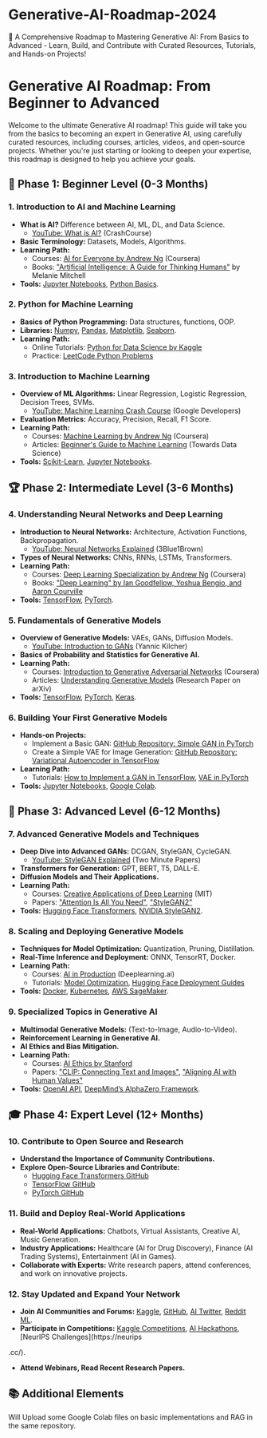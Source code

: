 # Generative-AI-Roadmap-2024

🚀 A Comprehensive Roadmap to Mastering Generative AI: From Basics to Advanced - Learn, Build, and Contribute with Curated Resources, Tutorials, and Hands-on Projects!

# Generative AI Roadmap: From Beginner to Advanced

Welcome to the ultimate Generative AI roadmap! This guide will take you from the basics to becoming an expert in Generative AI, using carefully curated resources, including courses, articles, videos, and open-source projects. Whether you're just starting or looking to deepen your expertise, this roadmap is designed to help you achieve your goals.

## 🌟 **Phase 1: Beginner Level (0-3 Months)**

### 1. Introduction to AI and Machine Learning
- **What is AI?** Difference between AI, ML, DL, and Data Science.
  - [YouTube: What is AI?](https://www.youtube.com/watch?v=2ePf9rue1Ao) (CrashCourse)
- **Basic Terminology:** Datasets, Models, Algorithms.
- **Learning Path:**
  - Courses: [AI for Everyone by Andrew Ng](https://www.coursera.org/learn/ai-for-everyone) (Coursera)
  - Books: ["Artificial Intelligence: A Guide for Thinking Humans"](https://www.amazon.com/Artificial-Intelligence-Guide-Thinking-Humans/dp/0374257833) by Melanie Mitchell
- **Tools:** [Jupyter Notebooks](https://jupyter.org/), [Python Basics](https://www.learnpython.org/).

### 2. Python for Machine Learning
- **Basics of Python Programming:** Data structures, functions, OOP.
- **Libraries:** [Numpy](https://numpy.org/), [Pandas](https://pandas.pydata.org/), [Matplotlib](https://matplotlib.org/), [Seaborn](https://seaborn.pydata.org/).
- **Learning Path:**
  - Online Tutorials: [Python for Data Science by Kaggle](https://www.kaggle.com/learn/python)
  - Practice: [LeetCode Python Problems](https://leetcode.com/problemset/all/?filters=tag%3APython)

### 3. Introduction to Machine Learning
- **Overview of ML Algorithms:** Linear Regression, Logistic Regression, Decision Trees, SVMs.
  - [YouTube: Machine Learning Crash Course](https://www.youtube.com/watch?v=GwIo3gDZCVQ) (Google Developers)
- **Evaluation Metrics:** Accuracy, Precision, Recall, F1 Score.
- **Learning Path:**
  - Courses: [Machine Learning by Andrew Ng](https://www.coursera.org/learn/machine-learning) (Coursera)
  - Articles: [Beginner's Guide to Machine Learning](https://towardsdatascience.com/a-beginners-guide-to-machine-learning-1a7e74f601e0) (Towards Data Science)
- **Tools:** [Scikit-Learn](https://scikit-learn.org/stable/), [Jupyter Notebooks](https://jupyter.org/).

## 🏆 **Phase 2: Intermediate Level (3-6 Months)**

### 4. Understanding Neural Networks and Deep Learning
- **Introduction to Neural Networks:** Architecture, Activation Functions, Backpropagation.
  - [YouTube: Neural Networks Explained](https://www.youtube.com/watch?v=aircAruvnKk) (3Blue1Brown)
- **Types of Neural Networks:** CNNs, RNNs, LSTMs, Transformers.
- **Learning Path:**
  - Courses: [Deep Learning Specialization by Andrew Ng](https://www.coursera.org/specializations/deep-learning) (Coursera)
  - Books: ["Deep Learning" by Ian Goodfellow, Yoshua Bengio, and Aaron Courville](https://www.deeplearningbook.org/)
- **Tools:** [TensorFlow](https://www.tensorflow.org/), [PyTorch](https://pytorch.org/).

### 5. Fundamentals of Generative Models
- **Overview of Generative Models:** VAEs, GANs, Diffusion Models.
  - [YouTube: Introduction to GANs](https://www.youtube.com/watch?v=8L11aMN5KY8) (Yannic Kilcher)
- **Basics of Probability and Statistics for Generative AI.**
- **Learning Path:**
  - Courses: [Introduction to Generative Adversarial Networks](https://www.coursera.org/learn/generative-adversarial-networks-gans) (Coursera)
  - Articles: [Understanding Generative Models](https://arxiv.org/abs/1906.05291) (Research Paper on arXiv)
- **Tools:** [TensorFlow](https://www.tensorflow.org/), [PyTorch](https://pytorch.org/), [Keras](https://keras.io/).

### 6. Building Your First Generative Models
- **Hands-on Projects:**
  - Implement a Basic GAN: [GitHub Repository: Simple GAN in PyTorch](https://github.com/eriklindernoren/PyTorch-GAN)
  - Create a Simple VAE for Image Generation: [GitHub Repository: Variational Autoencoder in TensorFlow](https://github.com/keras-team/keras-io/blob/master/examples/generative/vae.py)
- **Learning Path:**
  - Tutorials: [How to Implement a GAN in TensorFlow](https://www.tensorflow.org/tutorials/generative/dcgan), [VAE in PyTorch](https://pytorch.org/tutorials/beginner/dcgan_faces_tutorial.html)
- **Tools:** [Jupyter Notebooks](https://jupyter.org/), [Google Colab](https://colab.research.google.com/).

## 🚀 **Phase 3: Advanced Level (6-12 Months)**

### 7. Advanced Generative Models and Techniques
- **Deep Dive into Advanced GANs:** DCGAN, StyleGAN, CycleGAN.
  - [YouTube: StyleGAN Explained](https://www.youtube.com/watch?v=kSLJriaOumA) (Two Minute Papers)
- **Transformers for Generation:** GPT, BERT, T5, DALL-E.
- **Diffusion Models and Their Applications.**
- **Learning Path:**
  - Courses: [Creative Applications of Deep Learning](https://ml4a.github.io/) (MIT)
  - Papers: ["Attention Is All You Need"](https://arxiv.org/abs/1706.03762), ["StyleGAN2"](https://arxiv.org/abs/1912.04958)
- **Tools:** [Hugging Face Transformers](https://huggingface.co/transformers/), [NVIDIA StyleGAN2](https://github.com/NVlabs/stylegan2).

### 8. Scaling and Deploying Generative Models
- **Techniques for Model Optimization:** Quantization, Pruning, Distillation.
- **Real-Time Inference and Deployment:** ONNX, TensorRT, Docker.
- **Learning Path:**
  - Courses: [AI in Production](https://www.deeplearning.ai/courses/ai-in-production/) (Deeplearning.ai)
  - Tutorials: [Model Optimization](https://developer.nvidia.com/tensorrt), [Hugging Face Deployment Guides](https://huggingface.co/docs/transformers/serialization)
- **Tools:** [Docker](https://www.docker.com/), [Kubernetes](https://kubernetes.io/), [AWS SageMaker](https://aws.amazon.com/sagemaker/).

### 9. Specialized Topics in Generative AI
- **Multimodal Generative Models:** (Text-to-Image, Audio-to-Video).
- **Reinforcement Learning in Generative AI.**
- **AI Ethics and Bias Mitigation.**
- **Learning Path:**
  - Courses: [AI Ethics by Stanford](https://online.stanford.edu/courses/cs203-ethical-and-social-issues-of-ai)
  - Papers: ["CLIP: Connecting Text and Images"](https://arxiv.org/abs/2103.00020), ["Aligning AI with Human Values"](https://arxiv.org/abs/2104.03471)
- **Tools:** [OpenAI API](https://openai.com/research/), [DeepMind’s AlphaZero Framework](https://deepmind.com/research).

## 🎓 **Phase 4: Expert Level (12+ Months)**

### 10. Contribute to Open Source and Research
- **Understand the Importance of Community Contributions.**
- **Explore Open-Source Libraries and Contribute:**
  - [Hugging Face Transformers GitHub](https://github.com/huggingface/transformers)
  - [TensorFlow GitHub](https://github.com/tensorflow/tensorflow)
  - [PyTorch GitHub](https://github.com/pytorch/pytorch)

### 11. Build and Deploy Real-World Applications
- **Real-World Applications:** Chatbots, Virtual Assistants, Creative AI, Music Generation.
- **Industry Applications:** Healthcare (AI for Drug Discovery), Finance (AI Trading Systems), Entertainment (AI in Games).
- **Collaborate with Experts:** Write research papers, attend conferences, and work on innovative projects.

### 12. Stay Updated and Expand Your Network
- **Join AI Communities and Forums:** [Kaggle](https://www.kaggle.com/), [GitHub](https://github.com/), [AI Twitter](https://twitter.com/), [Reddit ML](https://www.reddit.com/r/MachineLearning/).
- **Participate in Competitions:** [Kaggle Competitions](https://www.kaggle.com/competitions), [AI Hackathons](https://devpost.com/hackathons), [NeurIPS Challenges](https://neurips

.cc/).
- **Attend Webinars, Read Recent Research Papers.**

## 📚 **Additional Elements**
Will Upload some Google Colab files on basic implementations and RAG in the same repository.

